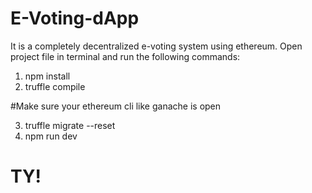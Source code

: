 # E-Voting-dApp
It is a completely decentralized e-voting system using ethereum. 
Open project file in terminal and run the following commands:
1) npm install
2) truffle compile

#Make sure your ethereum cli like ganache is open

3) truffle migrate --reset
4) npm run dev

# TY!
